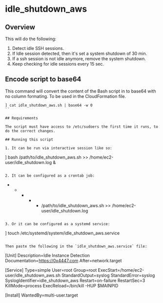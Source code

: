 # idle_shutdown_aws

## Overview

This will do the following:

1. Detect idle SSH sessions.
2. If Idle session detected, then it's set a system shutdown of 30 min.
3. If a ssh session is not idle anymore, remove the system shutdown.
4. Keep checking for idle sessions every 15 sec.

## Encode script to base64

This command will convert the content of the Bash script in to base64 with no column formating. To be used in the CloudFormation file.

```
] cat idle_shutdown_aws.sh | base64 -w 0
``

## Requirements

The script must have access to /etc/sudoers the first time it runs, to do the correct changes.

## Running this script

1. It can be run via interactive session like so:

```
] bash /path/to/idle_shutdown_aws.sh >> /home/ec2-user/idle_shutdown.log &
```

2. It can be configured as a crontab job:

```
* * * * * /path/to/idle_shutdown_aws.sh >> /home/ec2-user/idle_shutdown.log
```

3. Or it can be configured as a systemd service:

```
] touch /etc/systemd/system/idle_shutdown_aws.service
```

Then paste the following in the `idle_shutdown_aws.service` file:

```
[Unit]
Description=Idle Instance Detection
Documentation=https://0x4447.com
After=network.target

[Service]
Type=simple
User=root
Group=root
ExecStart=/home/ec2-user/idle_shutdown_aws.sh
StandardOutput=syslog
StandardError=syslog
SyslogIdentifier=idle_shutdown_aws
Restart=on-failure
RestartSec=3
KillMode=process
ExecReload=/bin/kill -HUP $MAINPID

[Install]
WantedBy=multi-user.target
```



